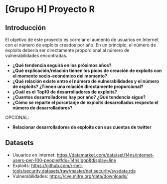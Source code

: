 # [Grupo H] Proyecto R

## Introducción

El objetivo de este proyecto es correlar el aumento de usuarios en Internet con el número de exploits creados por año. En un principio, el  número de exploits debería ser directamente proporcional al número de vulnerabilidades encontradas.

- **¿Qué tendencia seguirá en los próximos años?**
- **¿Qué explicación/relación tienen los picos de creación de exploits con el momento socio-económico del momento?**
- **¿Qué relación existe entre el número de vulnerabilidades y el número de exploits? ¿Tienen una relación directamente proporcional?**
- **¿Cuál es el Top10 de desarrolladores de exploits?**
- **¿Cuantos desarrolladores hay por año? ¿Qué tendencia sigue?**
- **¿Cómo se reparte el porcetanje de exploits desarrollados respecto el número de desarrolladores?**

OPCIONAL:
- **Relacionar desarrolladores de exploits con sus cuentas de twitter**

## Datasets

- Usuarios en Internet: https://datamarket.com/data/set/14ns/internet-users-per-100-people#!ds=14ns!gop&display=line
- Exploits: https://github.com/r-net-tools/security.datasets/raw/master/net.security/sysdata.rda
- Vulnerabilidades: https://cve.mitre.org/data/downloads/
